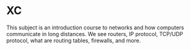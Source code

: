 # XC
This subject is an introduction course to networks and how computers communicate in long distances. We see routers, IP protocol, TCP/UDP protocol, what are routing tables, firewalls, and more. 